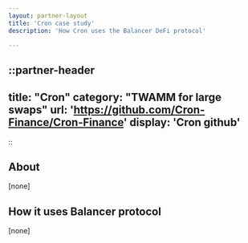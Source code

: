 ```yaml
---
layout: partner-layout
title: 'Cron case study'
description: 'How Cron uses the Balancer DeFi protocol'

---
```


::partner-header
---
title: "Cron"
category: "TWAMM for large swaps"
url: 'https://github.com/Cron-Finance/Cron-Finance'
display: 'Cron github'
---
::

## About

[none]

## How it uses Balancer protocol

[none]

